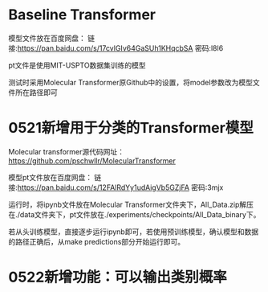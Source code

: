 # Baseline Transformer

模型文件放在百度网盘：
链接:https://pan.baidu.com/s/17cvlGIv64GaSUh1KHqcbSA  密码:l8l6

pt文件是使用MIT-USPTO数据集训练的模型

测试时采用Molecular Transformer原Github中的设置，将model参数改为模型文件所在路径即可

# 0521新增用于分类的Transformer模型

Molecular transformer源代码网址：
https://github.com/pschwllr/MolecularTransformer

模型pt文件放在百度网盘：
链接:https://pan.baidu.com/s/12FAlRdYy1udAigVb5GZjFA  密码:3mjx

运行时，将ipynb文件放在Molecular Transformer文件夹下，All_Data.zip解压在./data文件夹下，pt文件放在./experiments/checkpoints/All_Data_binary下。

若从头训练模型，直接逐步运行ipynb即可，若使用预训练模型，确认模型和数据的路径正确后，从make predictions部分开始运行即可。

# 0522新增功能：可以输出类别概率
